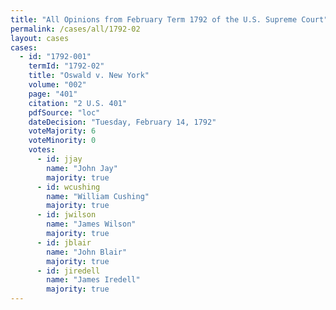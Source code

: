 ```yaml
---
title: "All Opinions from February Term 1792 of the U.S. Supreme Court"
permalink: /cases/all/1792-02
layout: cases
cases:
  - id: "1792-001"
    termId: "1792-02"
    title: "Oswald v. New York"
    volume: "002"
    page: "401"
    citation: "2 U.S. 401"
    pdfSource: "loc"
    dateDecision: "Tuesday, February 14, 1792"
    voteMajority: 6
    voteMinority: 0
    votes:
      - id: jjay
        name: "John Jay"
        majority: true
      - id: wcushing
        name: "William Cushing"
        majority: true
      - id: jwilson
        name: "James Wilson"
        majority: true
      - id: jblair
        name: "John Blair"
        majority: true
      - id: jiredell
        name: "James Iredell"
        majority: true
---
```

